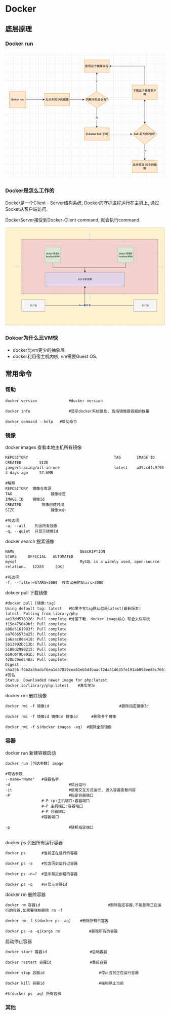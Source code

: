 # Docker

## 底层原理

### Docker run

<img src="./img/run.png"/>



### Docker是怎么工作的

Docker是一个Client - Server结构系统, Docker的守护进程运行在主机上, 通过Socket从客户端访问.

DockerServer接受到Docker-Client command, 就会执行command.

<img src="./img/work.png" >



### Dokcer为什么比VM快

- docker比vm更少的抽象层.
- docker利用宿主机内核, vm需要Guest OS.



## 常用命令

### 帮助

```shell
docker version  			#docker version 

docker info     			#显示docker系统信息, 包括镜像跟容器的数量

docker command --help	#帮助命令
```



### 镜像

docker images	查看本地主机所有镜像

```shell
REPOSITORY                                      TAG       IMAGE ID       CREATED        SIZE
jaegertracing/all-in-one                        latest    a39ccdfc9f98   3 days ago     57.6MB

#解释
REPOSITORY 	镜像仓库源
TAG				 	镜像标签
IMAGE ID   	镜像Id
CREATED			镜像创建时间
SIZE 				镜像大小

#可选项
-a, --all    列出所有镜像
-q, --quiet  只显示镜像Id      
```



docker search	搜索镜像

```shell
NAME                             DESCRIPTION                                     STARS     OFFICIAL   AUTOMATED
mysql                            MySQL is a widely used, open-source relation…   12283     [OK]

#可选项
-f, --filter=STARS=3000  搜索出来的Stars>3000

```



dokcer pull 下载镜像

```shell
#docker pull [镜像:tag]
Using default tag: latest   #如果不写tag默认就是latest(最新版本)
latest: Pulling from library/php
ae13dd578326: Pull complete #分层下载. docker image核心 联合文件系统
f15d475049bf: Pull complete
886e5161983f: Pull complete
aa7666573a25: Pull complete
1a6aac8da418: Pull complete
5b13992bc13b: Pull complete
5180d2980215: Pull complete
659c0f9be91b: Pull complete
420b30ed548a: Pull complete
Digest: sha256:f6b2a36adaf6ea1d57829cea61eb5d4baacf2da41d635fe191ab098ee86c7661	#签名
Status: Downloaded newer image for php:latest
docker.io/library/php:latest	#真实地址
```



docker rmi 删除镜像

```shell
docker rmi -f 镜像id								 #删除指定镜像Id

docker rmi -f 镜像id 镜像id 镜像id	  #删除多个镜像

docker rmi -f $(docker images -aq)  #删除全部镜像
```



### 容器

docker run 新建容器启动

```shell
docker run [可选参数] image

#可选参数
--name="Name"   #容器名字
-d							#后台运行 
-it  						#使用交互方式运行, 进入容器查看内容
-P							#指定容器端口
                #-P ip:主机端口:容器端口
                #-P 主机端口:容器端口
                #-P 容器端口
                #容器端口
                
-p							#随机指定端口


```



docker ps 列出所有运行容器

```shell
docker ps     	#当前正在运行的容器

docker ps -a  	#包含历史运行过容器 

docker ps -n=?  #显示最近创建的容器

docker ps -q    #只显示容器Id
```



docker rm  删除容器

```shell
docker rm 容器id  							#删除指定容器,不能删除正在运行的容器,如果要强制删除 rm -f

docker rm -f $(docker ps -aq)	 #删除所有的容器

docker ps -a -q|xargs rm 			 #删除所有的容器
```



启动停止容器

```shell
docker start 容器id    				#启动容器

docker restart 容器id	 				#重启容器

docker stop 容器id		 				#停止当前正在运行容器

docker kill 容器id		 				#强制停止当前

#$(docker ps -aq) 所有容器
```



### 其他

